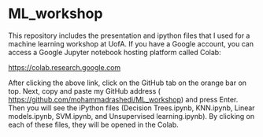 # ML_workshop
This repository includes the presentation and ipython files that I used for a machine learning workshop at UofA. If you have a Google account, you can access a Google Jupyter notebook hosting platform called Colab:

https://colab.research.google.com 

After clicking the above link, click on the GitHub tab on the orange bar on top. Next, copy and paste my GitHub address ( https://github.com/mohammadrashedi/ML_workshop) and press Enter. Then you will see the iPython files (Decision Trees.ipynb, KNN.ipynb, Linear models.ipynb, SVM.ipynb, and Unsupervised learning.ipynb). By clicking on each of these files, they will be opened in the Colab.
